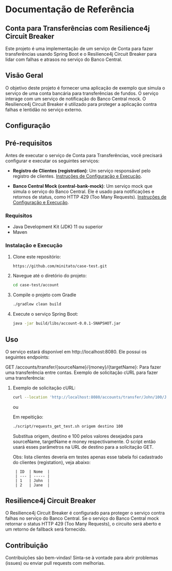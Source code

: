 # Documentação de Referência

## Conta para Transferências com Resilience4j Circuit Breaker

Este projeto é uma implementação de um serviço de Conta para fazer transferências usando Spring Boot e o Resilience4j Circuit Breaker para lidar com falhas e atrasos no serviço do Banco Central.

## Visão Geral

O objetivo deste projeto é fornecer uma aplicação de exemplo que simula o serviço de uma conta bancária para transferências de fundos. O serviço interage com um serviço de notificação do Banco Central mock. O Resilience4j Circuit Breaker é utilizado para proteger a aplicação contra falhas e lentidão no serviço externo.

## Configuração

## Pré-requisitos

Antes de executar o serviço de Conta para Transferências, você precisará configurar e executar os seguintes serviços:

- **Registro de Clientes (registration)**: Um serviço responsável pelo registro de clientes. [Instruções de Configuração e Execução](link_para_documentação_do_registro_de_clientes).

- **Banco Central Mock (central-bank-mock)**: Um serviço mock que simula o serviço do Banco Central. Ele é usado para notificações e retornos de status, como HTTP 429 (Too Many Requests). [Instruções de Configuração e Execução](link_para_documentação_do_banco_central_mock).

### Requisitos

- Java Development Kit (JDK) 11 ou superior
- Maven

### Instalação e Execução

1. Clone este repositório:

   ```bash
   https://github.com/minitato/case-test.git
   ```

2. Navegue até o diretório do projeto:

    ```bash
    cd case-test/account
    ```
3. Compile o projeto com Gradle

    ```bash
    ./gradlew clean build
    ```
4. Execute o serviço Spring Boot:
    ```bash
    java -jar build/libs/account-0.0.1-SNAPSHOT.jar
    ```

## Uso
O serviço estará disponível em http://localhost:8080. Ele possui os seguintes endpoints:

GET /accounts/transfer/{sourceName}/{money}/{targetName}: Para fazer uma transferência entre contas.
Exemplo de solicitação cURL para fazer uma transferência:

1. Exemplo de solicitação cURL:
    ```bash
    curl --location 'http://localhost:8080/accounts/transfer/John/100/Jane'
    ```

    ou

    Em repeitição:

    ```bash
    ./script/requests_get_test.sh origem destino 100
    ```

    Substitua origem, destino e 100 pelos valores desejados para sourceName, targetName e money respectivamente. O script então usará esses parâmetros na URL de destino para a solicitação GET.

    Obs: lista clientes deveria em testes apenas esse tabela foi cadastrado do clientes (registation), veja abaixo:

        | ID  | Nome  |
        | --- | ----- |
        | 1   | John  |
        | 2   | Jane  |


## Resilience4j Circuit Breaker
O Resilience4j Circuit Breaker é configurado para proteger o serviço contra falhas no serviço do Banco Central. Se o serviço do Banco Central mock retornar o status HTTP 429 (Too Many Requests), o circuito será aberto e um retorno de fallback será fornecido.

## Contribuição
Contribuições são bem-vindas! Sinta-se à vontade para abrir problemas (issues) ou enviar pull requests com melhorias.